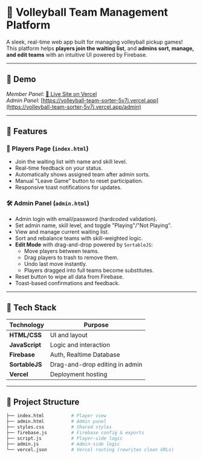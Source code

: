 # 🏐 Volleyball Team Management Platform

A sleek, real-time web app built for managing volleyball pickup games!  
This platform helps **players join the waiting list**, and **admins sort, manage, and edit teams** with an intuitive UI powered by Firebase.

---

## 📸 Demo

_Member Panel_: [🔗 Live Site on Vercel](https://volleyball-team-sorter-5v7j.vercel.app)  
_Admin Panel_: [https://volleyball-team-sorter-5v7j.vercel.app](https://volleyball-team-sorter-5v7j.vercel.app/admin)

---

## 🎯 Features

### 👥 Players Page (`index.html`)
- Join the waiting list with name and skill level.
- Real-time feedback on your status.
- Automatically shows assigned team after admin sorts.
- Manual "Leave Game" button to reset participation.
- Responsive toast notifications for updates.

### 🛠️ Admin Panel (`admin.html`)
- Admin login with email/password (hardcoded validation).
- Set admin name, skill level, and toggle "Playing"/"Not Playing".
- View and manage current waiting list.
- Sort and rebalance teams with skill-weighted logic.
- **Edit Mode** with drag-and-drop powered by `SortableJS`:
  - Move players between teams.
  - Drag players to trash to remove them.
  - Undo last move instantly.
  - Players dragged into full teams become substitutes.
- Reset button to wipe all data from Firebase.
- Toast-based confirmations and feedback.

---

## 🚀 Tech Stack

| Technology     | Purpose                          |
|----------------|----------------------------------|
| **HTML/CSS**   | UI and layout                    |
| **JavaScript** | Logic and interaction            |
| **Firebase**   | Auth, Realtime Database          |
| **SortableJS** | Drag-and-drop editing in admin   |
| **Vercel**     | Deployment hosting               |

---

## 📂 Project Structure

```bash
├── index.html          # Player view
├── admin.html          # Admin panel
├── styles.css          # Shared styles
├── firebase.js         # Firebase config & exports
├── script.js           # Player-side logic
├── admin.js            # Admin-side logic
└── vercel.json         # Vercel routing (rewrites clean URLs)
